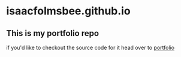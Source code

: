 # isaacfolmsbee.github.io
## This is my portfolio repo
if you'd like to checkout the source code for it head over to [portfolio](https://github.com/isaacfolmsbee/portfolio)
